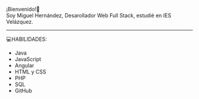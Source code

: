 ¡Bienvenido!👋<br>
Soy Miguel Hernández, Desarollador Web Full Stack, estudié en IES Velázquez.

<hr>

💻HABILIDADES:
<ul>
  <li>Java</li>
  <li>JavaScript</li>
  <li>Angular</li>
  <li>HTML y CSS</li>
  <li>PHP</li>
  <li>SQL</li>
  <li>GitHub</li>
</ul>

